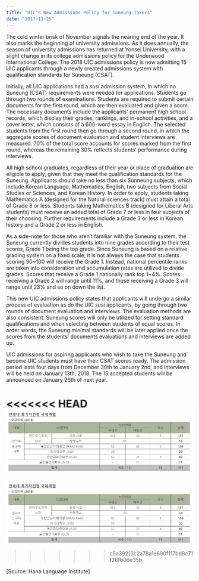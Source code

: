 ```yaml
---
title: "UIC’s New Admissions Policy for Suneung-Takers"
date: "2017-11-25"
---
```


The cold winter brisk of November signals the nearing end of the year. It also marks the beginning of university admissions. As it does annually, the season of university admissions has returned at Yonsei University, with a slight change in its college admissions policy for the Underwood International College. The 2018 UIC admissions policy is now admitting 15 UIC applicants through a newly created admissions system with qualification standards for Suneung (CSAT).

Initially, all UIC applications had a _susi_ admission system, in which no Suneung (CSAT) requirements were needed for applications. Students go through two rounds of examinations. Students are required to submit certain documents for the first round, which are then evaluated and given a score. The necessary documents include the applicants’ permanent high school records, which display their grades, rankings, and in-school activities, and a cover letter, which consists of a 600-word essay in English. The selected students from the first round then go through a second round, in which the aggregate scores of document evaluation and student interviews are measured. 70% of the total score accounts for scores marked from the first round, whereas the remaining 30% reflects students’ performance during interviews.

All high school graduates, regardless of their year or place of graduation are eligible to apply, given that they meet the qualification standards for the Suneung. Applicants should take no less than six Sunneung subjects, which include Korean Language, Mathematics, English, two subjects from Social Studies or Sciences, and Korean History. In order to apply, students taking Mathematics A (designed for the Natural sciences track) must attain a total of Grade 8 or less. Students taking Mathematics B (designed for Liberal Arts students) must receive an added total of Grade 7 or less in four subjects of their choosing. Further requirements include a Grade 3 or less in Korean history and a Grade 2 or less in English.

As a side-note for those who aren’t familiar with the Suneung system, the Suneung currently divides students into nine grades according to their test scores, Grade 1 being the top grade. Since Suneung is based on a relative grading system on a fixed scale, it is not always the case that students scoring 90~100 will receive the Grade 1. Instead, national percentile ranks are taken into consideration and accumulation rates are utilized to divide grades. Scores that receive a Grade 1 nationally rank top 1~4%. Scores receiving a Grade 2 will range until 11%, and those receiving a Grade 3 will range until 23% and so on down the list.

This new UIC admissions policy states that applicants will undergo a similar process of evaluation as do the UIC _susi_ applicants, by going through two rounds of document evaluation and interviews. The evaluation methods are also consistent. Suneung scores will only be utilized for setting standard qualifications and when selecting between students of equal scores. In order words, the Suneung minimal standards will be later applied once the scores from the students’ documents evaluations and interviews are added up.

UIC admissions for aspiring applicants who wish to take the Suneung and become UIC students must have their CSAT scores ready. The admission period lasts four days from December 30th to January 2nd, and interviews will be held on January 13th, 2018. The 15 accepted students will be announced on January 26th of next year.

<<<<<<< HEAD
![image1](./images/image1.png)
=======
![image1](images/image1.png)
>>>>>>> c5a39213c2a78a1e690f117bd8c71f26fb06e35b

\[Source: Hana Language Institute\]
